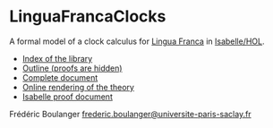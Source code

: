 # LinguaFrancaClocks
A formal model of a clock calculus for [Lingua Franca](https://github.com/icyphy/lingua-franca/wiki/Overview) in [Isabelle/HOL](https://isabelle.in.tum.de/).

* [Index of the library](https://frederic-boulanger-ups.github.io/Clocks/index.html)
* [Outline (proofs are hidden)](https://frederic-boulanger-ups.github.io/Clocks/outline.pdf)
* [Complete document](https://frederic-boulanger-ups.github.io/Clocks/document.pdf)
* [Online rendering of the theory](https://frederic-boulanger-ups.github.io/Clocks/LinguaFrancaClocks.html)
* [Isabelle proof document](./LinguaFrancaClocks.thy)

Frédéric Boulanger <frederic.boulanger@universite-paris-saclay.fr>
